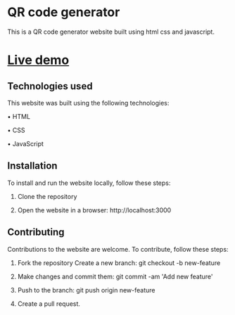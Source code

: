 # QR code generator


This is a QR code generator website built using html css and javascript. 


# [Live demo](https://qr-code-generatorrr.vercel.app/)


## Technologies used


This website was built using the following technologies:

• HTML

• CSS

• JavaScript


## Installation


To install and run the website locally, follow these steps:

1. Clone the repository

2. Open the website in a browser: http://localhost:3000


## Contributing


Contributions to the website are welcome. To contribute, follow these steps:

1. Fork the repository Create a new branch: git checkout -b new-feature

2. Make changes and commit them: git commit -am 'Add new feature'

3. Push to the branch: git push origin new-feature

4. Create a pull request. 

